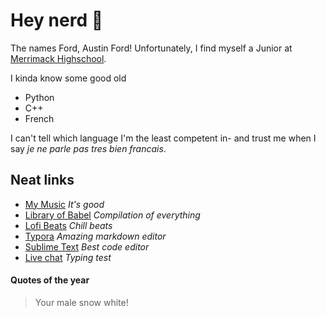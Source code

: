 # Hey nerd 👋
The names Ford, Austin Ford!
Unfortunately, I find myself a Junior at [Merrimack Highschool](https://www.collinsdictionary.com/us/dictionary/english/unorderly).

I kinda know some good old
* Python
* C++
* French

I can't tell which language I'm the least competent in- and trust me when I say *je ne parle pas tres bien francais*.

## Neat links
* [My Music](https://open.spotify.com/playlist/6vRmq76liAkYKPZsh9LeMj?si=7f0cf4736bad48e4)  *It's good*
* [Library of Babel](https://libraryofbabel.info/)  *Compilation of everything*
* [Lofi Beats](https://www.youtube.com/watch?v=5qap5aO4i9A) *Chill beats*
* [Typora](https://typora.io/)  *Amazing markdown editor*
* [Sublime Text](https://www.sublimetext.com/)  *Best code editor*
* [Live chat](https://www.livechat.com/typing-speed-test/#/)  *Typing test*

#### Quotes of the year
> Your male snow white!
